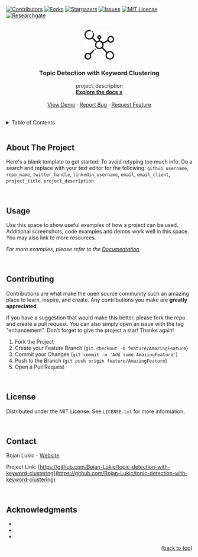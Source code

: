 <div id="top"></div>

<!-- PROJECT SHIELDS -->
<!--
*** I'm using markdown "reference style" links for readability.
*** Reference links are enclosed in brackets [ ] instead of parentheses ( ).
*** See the bottom of this document for the declaration of the reference variables
*** for contributors-url, forks-url, etc. This is an optional, concise syntax you may use.
*** https://www.markdownguide.org/basic-syntax/#reference-style-links
-->
[![Contributors][contributors-shield]][contributors-url]
[![Forks][forks-shield]][forks-url]
[![Stargazers][stars-shield]][stars-url]
[![Issues][issues-shield]][issues-url]
[![MIT License][license-shield]][license-url]
[![Researchgate][researchgate-shield]][researchgate-url]



<!-- PROJECT LOGO -->
<br />
<div align="center">
  <a href="https://github.com/Bojan-Lukic/topic-detection-with-keyword-clustering">
    <img src="res/logo.png" alt="Icon made by Freepik from www.flaticon.com" width="80" height="80">
  </a>

<h3 align="center">Topic Detection with Keyword Clustering</h3>

  <p align="center">
    project_description
    <br />
    <a href="https://github.com/Bojan-Lukic/topic-detection-with-keyword-clustering/doc"><strong>Explore the docs »</strong></a>
    <br />
    <br />
    <a href="https://github.com/Bojan-Lukic/topic-detection-with-keyword-clustering/src">View Demo</a>
    ·
    <a href="https://github.com/Bojan-Lukic/topic-detection-with-keyword-clustering/issues">Report Bug</a>
    ·
    <a href="https://github.com/Bojan-Lukic/topic-detection-with-keyword-clustering/issues">Request Feature</a>
  </p>
</div>

<br>



<!-- TABLE OF CONTENTS -->
<details>
  <summary>Table of Contents</summary>
  <ol>
    <li>
      <a href="#about-the-project">About The Project</a>
      <!-- <ul>
        <li><a href="#built-with">Built With</a></li>
      </ul> -->
    </li>
    <!-- <li>
      <a href="#getting-started">Getting Started</a>
      <ul>
        <li><a href="#prerequisites">Prerequisites</a></li>
        <li><a href="#installation">Installation</a></li>
      </ul>
    </li> -->
    <li><a href="#usage">Usage</a></li>
    <!-- <li><a href="#roadmap">Roadmap</a></li> -->
    <li><a href="#contributing">Contributing</a></li>
    <li><a href="#license">License</a></li>
    <li><a href="#contact">Contact</a></li>
    <li><a href="#acknowledgments">Acknowledgments</a></li>
  </ol>
</details>

<br>



<!-- ABOUT THE PROJECT -->
## About The Project

Here's a blank template to get started: To avoid retyping too much info. Do a search and replace with your text editor for the following: `github_username`, `repo_name`, `twitter_handle`, `linkedin_username`, `email`, `email_client`, `project_title`, `project_description`

<br>


<!--
### Built With

* [Next.js](https://nextjs.org/)
* [React.js](https://reactjs.org/)
* [Vue.js](https://vuejs.org/)
* [Angular](https://angular.io/)
* [Svelte](https://svelte.dev/)
* [Laravel](https://laravel.com)
* [Bootstrap](https://getbootstrap.com)
* [JQuery](https://jquery.com)

<br>
-->


<!-- GETTING STARTED -->
<!--
## Getting Started

This is an example of how you may give instructions on setting up your project locally.
To get a local copy up and running follow these simple example steps.

### Prerequisites

This is an example of how to list things you need to use the software and how to install them.
* npm
  ```sh
  npm install npm@latest -g
  ```

### Installation

1. Get a free API Key at [https://example.com](https://example.com)
2. Clone the repo
   ```sh
   git clone https://github.com/github_username/repo_name.git
   ```
3. Install NPM packages
   ```sh
   npm install
   ```
4. Enter your API in `config.js`
   ```js
   const API_KEY = 'ENTER YOUR API';
   ```

<br>
-->



<!-- USAGE EXAMPLES -->
## Usage

Use this space to show useful examples of how a project can be used. Additional screenshots, code examples and demos work well in this space. You may also link to more resources.

_For more examples, please refer to the [Documentation](https://example.com)_

<br>



<!-- ROADMAP -->
<!--
## Roadmap

- [] Feature 1
- [] Feature 2
- [] Feature 3
    - [] Nested Feature

See the [open issues](https://github.com/github_username/repo_name/issues) for a full list of proposed features (and known issues).

<br>
-->



<!-- CONTRIBUTING -->
## Contributing

Contributions are what make the open source community such an amazing place to learn, inspire, and create. Any contributions you make are **greatly appreciated**.

If you have a suggestion that would make this better, please fork the repo and create a pull request. You can also simply open an issue with the tag "enhancement".
Don't forget to give the project a star! Thanks again!

1. Fork the Project
2. Create your Feature Branch (`git checkout -b feature/AmazingFeature`)
3. Commit your Changes (`git commit -m 'Add some AmazingFeature'`)
4. Push to the Branch (`git push origin feature/AmazingFeature`)
5. Open a Pull Request

<br>



<!-- LICENSE -->
## License

Distributed under the MIT License. See `LICENSE.txt` for more information.

<br>



<!-- CONTACT -->
## Contact

Bojan Lukic - [Website](https://www.bojanlukic.com/)

Project Link: [https://github.com/Bojan-Lukic/topic-detection-with-keyword-clustering](https://github.com/Bojan-Lukic/topic-detection-with-keyword-clustering)

<br>



<!-- ACKNOWLEDGMENTS -->
## Acknowledgments

* []()
* []()
* []()

<p align="right">(<a href="#top">back to top</a>)</p>



<!-- MARKDOWN LINKS & IMAGES -->
<!-- https://www.markdownguide.org/basic-syntax/#reference-style-links -->
[contributors-shield]: https://img.shields.io/github/contributors/Bojan-Lukic/topic-detection-with-keyword-clustering.svg?style=for-the-badge
[contributors-url]: https://github.com/Bojan-Lukic/topic-detection-with-keyword-clustering/graphs/contributors
[forks-shield]: https://img.shields.io/github/forks/Bojan-Lukic/topic-detection-with-keyword-clustering.svg?style=for-the-badge
[forks-url]: https://github.com/Bojan-Lukic/topic-detection-with-keyword-clustering/network/members
[stars-shield]: https://img.shields.io/github/stars/Bojan-Lukic/topic-detection-with-keyword-clustering.svg?style=for-the-badge
[stars-url]: https://github.com/Bojan-Lukic/topic-detection-with-keyword-clustering/stargazers
[issues-shield]: https://img.shields.io/github/issues/Bojan-Lukic/topic-detection-with-keyword-clustering.svg?style=for-the-badge
[issues-url]: https://github.com/Bojan-Lukic/topic-detection-with-keyword-clustering/issues
[license-shield]: https://img.shields.io/github/license/Bojan-Lukic/topic-detection-with-keyword-clustering.svg?style=for-the-badge
[license-url]: https://github.com/Bojan-Lukic/topic-detection-with-keyword-clustering/blob/master/LICENSE.txt
[researchgate-shield]: https://img.shields.io/badge/-ReearchGate-grey?style=for-the-badge&logo=researchgate
[researchgate-url]: https://www.researchgate.net/profile/Bojan_Lukic2
[product-screenshot]: images/screenshot.png
